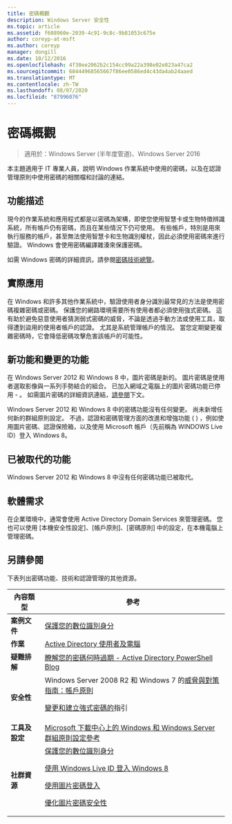 ```yaml
---
title: 密碼概觀
description: Windows Server 安全性
ms.topic: article
ms.assetid: f608960e-2039-4c91-9c8c-9b81053c675e
author: coreyp-at-msft
ms.author: coreyp
manager: dongill
ms.date: 10/12/2016
ms.openlocfilehash: 4f38ee2062b2c154cc99a22a398e02e823a47ca2
ms.sourcegitcommit: 68444968565667f86ee0586ed4c43da4ab24aaed
ms.translationtype: MT
ms.contentlocale: zh-TW
ms.lasthandoff: 08/07/2020
ms.locfileid: "87996076"
---
```

# <a name="passwords-overview"></a>密碼概觀

>適用於：Windows Server (半年度管道)、Windows Server 2016

本主題適用于 IT 專業人員，說明 Windows 作業系統中使用的密碼，以及在認證管理原則中使用密碼的相關檔和討論的連結。

## <a name="feature-description"></a><a name="BKMK_OVER"></a>功能描述
現今的作業系統和應用程式都是以密碼為架構，即使您使用智慧卡或生物特徵辨識系統，所有帳戶仍有密碼，而且在某些情況下仍可使用。 有些帳戶，特別是用來執行服務的帳戶，甚至無法使用智慧卡和生物識別權杖，因此必須使用密碼來進行驗證。 Windows 會使用密碼編譯雜湊來保護密碼。

如需 Windows 密碼的詳細資訊，請參閱[密碼技術總覽](/previous-versions/windows/it-pro/windows-server-2008-R2-and-2008/hh994558(v=ws.10))。

## <a name="practical-applications"></a><a name="BKMK_APP"></a>實際應用
在 Windows 和許多其他作業系統中，驗證使用者身分識別最常見的方法是使用密碼複雜密碼或密碼。 保護您的網路環境需要所有使用者都必須使用強式密碼。 這有助於避免惡意使用者猜測弱式密碼的威脅，不論是透過手動方法或使用工具，取得遭到盜用的使用者帳戶的認證。 尤其是系統管理帳戶的情況。 當您定期變更複雜密碼時，它會降低密碼攻擊危害該帳戶的可能性。

## <a name="new-and-changed-functionality"></a><a name="BKMK_NEW"></a>新功能和變更的功能
在 Windows Server 2012 和 Windows 8 中，圖片密碼是新的。 圖片密碼是使用者選取影像與一系列手勢結合的組合。 已加入網域之電腦上的圖片密碼功能已停用 \- 。 如需圖片密碼的詳細資訊連結，[請參閱](#BKMK_LINKS)下文。

Windows Server 2012 和 Windows 8 中的密碼功能沒有任何變更。 尚未新增任何新的群組原則設定。 不過，認證和密碼管理方面的改進和增強功能 \( \) ，例如使用圖片密碼、認證保險箱，以及使用 Microsoft 帳戶（先前稱為 WINDOWS Live ID）登入 Windows 8。

## <a name="deprecated-functionality"></a><a name="BKMK_DEP"></a>已被取代的功能
Windows Server 2012 和 Windows 8 中沒有任何密碼功能已被取代。

## <a name="software-requirements"></a><a name="BKMK_SOFT"></a>軟體需求
在企業環境中，通常會使用 Active Directory Domain Services 來管理密碼。 您也可以使用 [本機安全性設定]、[帳戶原則]、[密碼原則] 中的設定，在本機電腦上管理密碼。

## <a name="see-also"></a><a name="BKMK_LINKS"></a>另請參閱
下表列出密碼功能、技術和認證管理的其他資源。

|內容類型|參考|
|--------|-------|
|**案例文件**|[保護您的數位識別身分](https://blogs.msdn.com/b/b8/archive/2011/12/14/protecting-your-digital-identity.aspx)|
|**作業**|[Active Directory 使用者及電腦](/previous-versions/windows/it-pro/windows-server-2008-R2-and-2008/cc754217(v=ws.11))|
|**疑難排解**|[瞭解您的密碼何時過期 \- Active Directory PowerShell Blog](https://blogs.msdn.com/b/adpowershell/archive/2010/08/09/9970198.aspx)|
|**安全性**| Windows Server 2008 R2 和 Windows 7 的[威脅與對策指南：帳戶原則](/previous-versions/windows/it-pro/windows-server-2008-R2-and-2008/hh125920(v=ws.10))<p>[變更和建立強式密碼的](https://www.microsoft.com/security/online-privacy/passwords-create.aspx)指引|
|**工具及設定**|[Microsoft 下載中心上的 Windows 和 Windows Server 群組原則設定參考](https://www.microsoft.com/download/en/details.aspx?amp;displaylang=en&displaylang=en&id=25250)|
|**社群資源**|[保護您的數位識別身分](https://blogs.msdn.com/b/b8/archive/2011/12/14/protecting-your-digital-identity.aspx)<p>[使用 Windows Live ID 登入 Windows 8](https://blogs.msdn.com/b/b8/archive/2011/09/26/signing-in-to-windows-8-with-a-windows-live-id.aspx)<p>[使用圖片密碼登入](/archive/blogs/b8/signing-in-with-a-picture-password)<p>[優化圖片密碼安全性](/archive/blogs/b8/optimizing-picture-password-security)|